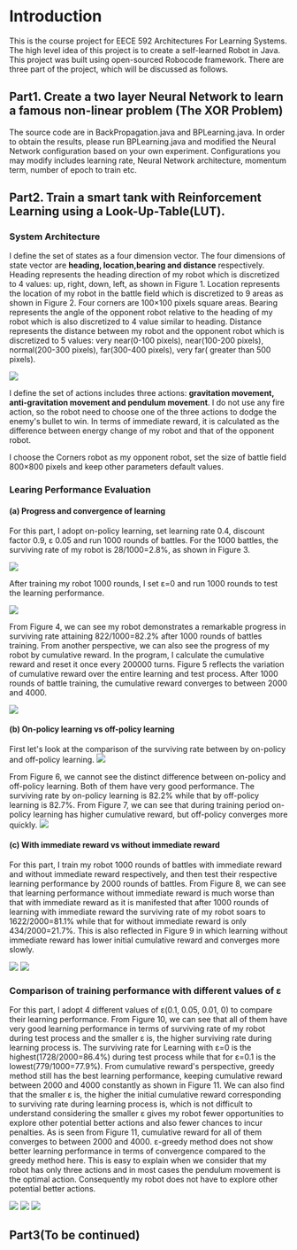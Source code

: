 # Introduction
This is the course project for EECE 592 Architectures For Learning Systems.
The high level idea of this project is to create a self-learned Robot in Java. 
This project was built using open-sourced Robocode framework. 
There are three part of the project, which will be discussed as follows.

## Part1. Create a two layer Neural Network to learn a famous non-linear problem (The XOR Problem)
The source code are in BackPropagation.java and BPLearning.java. In order to obtain the results, please run BPLearning.java and modified the Neural Network configuration based on your own experiment. Configurations you may modify includes learning rate, Neural Network architecture, momentum term, number of epoch to train etc.

## Part2. Train a smart tank with Reinforcement Learning using a Look-Up-Table(LUT).

### System Architecture


I define the set of states as a four dimension vector. The four dimensions of state vector are **heading, location,bearing and distance** respectively. Heading represents the heading direction of my robot which is discretized to 4 values: up, right, down, left, as shown in Figure 1. Location represents the location of my robot in the battle field which is discretized to 9 areas as shown in Figure 2. Four corners are 100×100 pixels square areas. Bearing represents the angle of the opponent robot relative to the heading of my robot which is also discretized to 4 value similar to heading. Distance represents the distance between my robot and the opponent robot which is discretized to 5 values: very near(0-100 pixels), near(100-200 pixels), normal(200-300 pixels), far(300-400 pixels), very far( greater than 500 pixels).

![](https://github.com/gaojiaxi/SmartTank/blob/master/demoPictures/heading_location.jpg)


I define the set of actions includes three actions: **gravitation movement, anti-gravitation movement and pendulum movement**. I do not use any fire action, so the robot need to choose one of the three actions to dodge the enemy's bullet to win. In terms of immediate reward, it is calculated as the difference between energy change of my robot and that of the opponent robot.

I choose the Corners robot as my opponent robot, set the size of battle field 800×800 pixels and keep other parameters default values.


### Learing Performance Evaluation
#### (a) Progress and convergence of learning
For this part, I adopt on-policy learning, set learning rate 0.4, discount factor 0.9, ε 0.05 and run 1000 rounds of battles. For the 1000 battles, the surviving rate of my robot is 28/1000=2.8%, as shown in Figure 3.

![](https://github.com/gaojiaxi/SmartTank/blob/master/demoPictures/figure3.jpg)

After training my robot 1000 rounds, I set ε=0 and run 1000 rounds to test the learning performance.

![](https://github.com/gaojiaxi/SmartTank/blob/master/demoPictures/figure4.jpg)

From Figure 4, we can see my robot demonstrates a remarkable progress in surviving rate attaining 822/1000=82.2% after 1000 rounds of battles training.
From another perspective, we can also see the progress of my robot by cumulative reward. In the program, I calculate the cumulative reward and reset it once every 200000 turns. Figure 5 reflects the variation of cumulative reward over the entire learning and test process. After 1000 rounds of battle training, the cumulative reward converges to between 2000 and 4000.

![](https://github.com/gaojiaxi/SmartTank/blob/master/demoPictures/figure5.jpg)

#### (b) On-policy learning vs off-policy learning
First let's look at the comparison of the surviving rate between by on-policy and off-policy learning.
![](https://github.com/gaojiaxi/SmartTank/blob/master/demoPictures/figure6.jpg)

From Figure 6, we cannot see the distinct difference between on-policy and off-policy learning. Both of them have very good performance. The surviving rate by on-policy learning is 82.2% while that by off-policy learning is 82.7%.
From Figure 7, we can see that during training period on-policy learning has higher cumulative reward, but off-policy converges more quickly.
![](https://github.com/gaojiaxi/SmartTank/blob/master/demoPictures/figure7.jpg)

#### (c) With immediate reward vs without immediate reward

For this part, I train my robot 1000 rounds of battles with immediate reward and without immediate reward respectively, and then test their respective learning performance by 2000 rounds of battles. From Figure 8, we can see that learning performance without immediate reward is much worse than that with immediate reward as it is manifested that after 1000 rounds of learning with immediate reward the surviving rate of my robot soars to 1622/2000=81.1% while that for without immediate reward is only 434/2000=21.7%. This is also reflected in Figure 9 in which learning without immediate reward has lower initial cumulative reward and converges more slowly.

![](https://github.com/gaojiaxi/SmartTank/blob/master/demoPictures/figure8.jpg)
![](https://github.com/gaojiaxi/SmartTank/blob/master/demoPictures/figure9.jpg)

### Comparison of training performance with different values of ε

For this part, I adopt 4 different values of ε(0.1, 0.05, 0.01, 0) to compare their learning performance. From Figure 10, we can see that all of them have very good learning performance in terms of surviving rate of my robot during test process and the smaller ε is, the higher surviving rate during learning process is. The surviving rate for Learning with ε=0 is the highest(1728/2000=86.4%) during test process while that for ε=0.1 is the
lowest(779/1000=77.9%). From cumulative reward's perspective, greedy method still has the best learning performance, keeping cumulative reward between 2000 and 4000 constantly as shown in Figure 11. We can also find that the smaller ε is, the higher the initial cumulative reward corresponding to surviving rate during learning process is, which is not difficult to understand considering the smaller ε gives my robot fewer opportunities to explore other potential better actions and also fewer chances to incur penalties. As is seen from Figure 11, cumulative reward for all of them converges to between 2000 and 4000. ε-greedy method does not show better learning performance in terms of convergence compared to the greedy method here. This is easy to explain when
we consider that my robot has only three actions and in most cases the pendulum movement is the optimal action. Consequently my robot does not have to explore other potential better actions.

![](https://github.com/gaojiaxi/SmartTank/blob/master/demoPictures/figure10_0.jpg)
![](https://github.com/gaojiaxi/SmartTank/blob/master/demoPictures/figure10_1.jpg)
![](https://github.com/gaojiaxi/SmartTank/blob/master/demoPictures/figure11.jpg)


## Part3(To be continued)